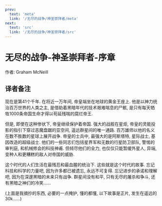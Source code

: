 ```yaml
---
prev:
  text: 'meta'
  link: '/无尽的战争/神圣崇拜者/meta'
next:
  text: 'src'
  link: '/无尽的战争/神圣崇拜者/src'
---
```


# 无尽的战争-神圣崇拜者-序章

作者: Graham McNeill

## 译者备注

现在是第41个千年. 在将近一万年间, 帝皇端坐在地球的黄金王座上. 他是以神力统治百万世界的人类之主, 是借助着黑暗年代的技术艰难喘息的尸骸, 是只有每天牺牲1000条帝国生命才得以苟延残喘的腐烂帝王.

但是, 即使在这种惨状下, 帝皇继续保护着帝国. 强大的战舰在星炬, 帝皇的灵能投影的指引下穿过恶魔盘踞的亚空间, 遥远群星间的唯一通路. 百万雄师以他的名义在数不胜数的星球上展开战争. 帝皇的士兵中, 最强大的是阿斯塔特, 星际战士, 基因改造的超级战士. 他们的一些同志们包括星界军和无数的行星防卫部队, 警惕的审判庭, 和机械修会的科技神甫. 但倾尽他们的全力, 也仅仅只能暂缓外星人, 异端, 变种人和更糟糕的敌人对帝国的威胁.

这个时代的人们生活在最残忍和最血腥的统治下. 这些就是这个时代的故事. 忘记科技和科学的力量吧, 因为许多都已被遗忘, 永远不可复得. 忘记进步的承诺和理解吧, 因为在深邃黑暗的未来只有战争. 群星间没有和平, 只有无尽的屠杀和争斗, 还有黑暗之神们的冷笑......

(上面是我摘抄的东西, 必要的一点掩护, 懂的都懂, 以下故事是正片, 发生在遥远的30k......)
